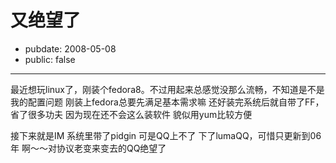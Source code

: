 # 又绝望了

- pubdate: 2008-05-08
- public: false

--------------------------


最近想玩linux了，刚装个fedora8。不过用起来总感觉没那么流畅，不知道是不是我的配置问题
刚装上fedora总要先满足基本需求嘛
还好装完系统后就自带了FF，省了很多功夫
因为现在还不会这么装软件
貌似用yum比较方便

接下来就是IM
系统里带了pidgin
可是QQ上不了
下了lumaQQ，可惜只更新到06年
啊～～对协议老变来变去的QQ绝望了
